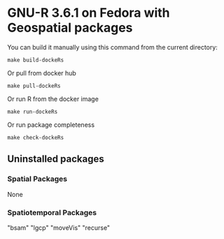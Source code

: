 # GNU-R 3.6.1 on Fedora with Geospatial packages

You can build it manually using this command from the current directory:

`make build-dockeRs`

Or pull from docker hub

`make pull-dockeRs`

Or run R from the docker image

`make run-dockeRs`

Or run package completeness

`make check-dockeRs`

## Uninstalled packages

### Spatial Packages

None

### Spatiotemporal Packages

 "bsam"    "lgcp"    "moveVis" "recurse"